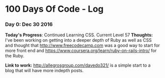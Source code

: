 # 100 Days Of Code - Log

### Day 0: Dec 30 2016


**Today's Progress**: Continued Learning CSS. Current Level 57
**Thoughts:** I've been working on getting into a deeper depth of Ruby as well as CSS and thought that http://www.freecodecamp.com was a good way to start for more front end and https://www.coursera.org/learn/ruby-on-rails-intro/ for the Ruby. 

**Link to work:** http://allegrosgroup.com/davedo321/ is a simple start to a blog that will have more indepth posts.

